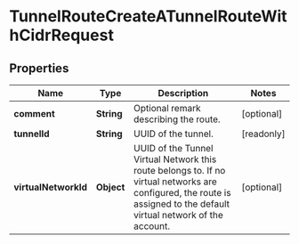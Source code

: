 

# TunnelRouteCreateATunnelRouteWithCidrRequest


## Properties

| Name | Type | Description | Notes |
|------------ | ------------- | ------------- | -------------|
|**comment** | **String** | Optional remark describing the route. |  [optional] |
|**tunnelId** | **String** | UUID of the tunnel. |  [readonly] |
|**virtualNetworkId** | **Object** | UUID of the Tunnel Virtual Network this route belongs to. If no virtual networks are configured, the route is assigned to the default virtual network of the account. |  [optional] |



